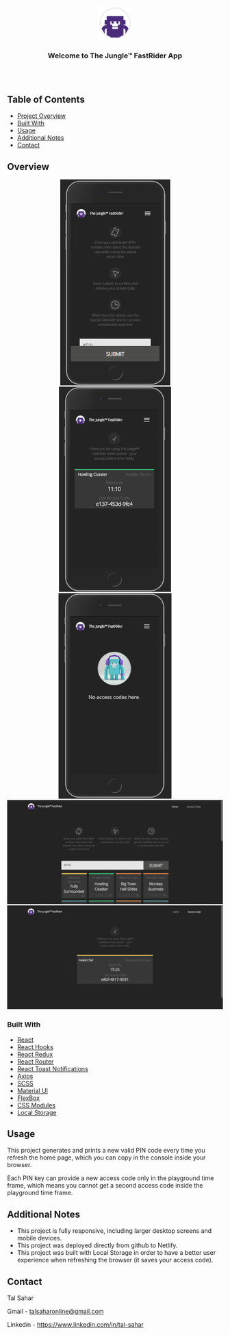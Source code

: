 <!-- PROJECT LOGO -->
<br />
<p align="center">
    <img src="./GitHubAssets/logo.png" alt="Logo" width="80" height="80">

  <h3 align="center">Welcome to The Jungle™ FastRider App</h3>

  <p align="center">
    <br />
    <br />
    <!-- <a href="https://github.com/talsaharonline/Tal-Sahar-21-09-2020">View Demo</a> -->
  </p>
</p>

<!-- TABLE OF CONTENTS -->

## Table of Contents

- [Project Overview](#overview)
- [Built With](#built-with)
- [Usage](#usage)
- [Additional Notes](#additional-notes)
- [Contact](#contact)

<!-- Project Overview -->

## Overview

<p align="center">
    <img src="./GitHubAssets/mobile1.PNG">
    <img src="./GitHubAssets/mobile2.PNG">
    <img src="./GitHubAssets/mobile3.PNG">
    <img src="./GitHubAssets/desktop1.PNG">
    <img src="./GitHubAssets/desktop2.PNG">
</p>

### Built With

- [React](https://reactjs.org/)
- [React Hooks](https://reactjs.org/docs/hooks-intro.html)
- [React Redux](https://react-redux.js.org/introduction/quick-start#:~:text=React%20Redux%20is%20the%20official,the%20store%20to%20update%20data.)
- [React Router](https://reactrouter.com/)
- [React Toast Notifications](https://jossmac.github.io/react-toast-notifications/)
- [Axios](https://www.npmjs.com/package/axios)
- [SCSS](https://sass-lang.com/)
- [Material UI](https://material-ui.com/)
- [FlexBox](https://developer.mozilla.org/en-US/docs/Web/CSS/CSS_Flexible_Box_Layout/Basic_Concepts_of_Flexbox)
- [CSS Modules](https://create-react-app.dev/docs/adding-a-css-modules-stylesheet/)
- [Local Storage](https://developer.mozilla.org/en-US/docs/Web/API/Window/localStorage)

<!-- USAGE EXAMPLES -->

## Usage

This project generates and prints a new valid PIN code every time you refresh the home page,
which you can copy in the console inside your browser.

Each PIN key can provide a new access code only in the playground time frame,
which means you cannot get a second access code inside the playground time frame.

<!-- ADDITIONAL NOTES -->

## Additional Notes

- This project is fully responsive, including larger desktop screens and mobile devices.
- This project was deployed directly from github to Netlify.
- This project was built with Local Storage in order to have a better user experience when refreshing the browser (it saves your access code).

<!-- CONTACT -->

## Contact

Tal Sahar

Gmail - talsaharonline@gmail.com

Linkedin - https://www.linkedin.com/in/tal-sahar
